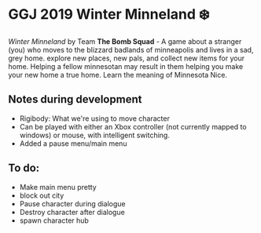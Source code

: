# GGJ 2019 Winter Minneland ❄️ 

_Winter Minneland_ by Team **The Bomb Squad** - 
A game about a stranger (you) who moves to the blizzard badlands of minneapolis and lives in a sad, grey home. explore new places, new pals, and collect new items for your home. Helping a fellow minnesotan may result in them helping you make your new home a true home. Learn the meaning of Minnesota Nice.



## Notes during development

- Rigibody: What we're using to move character
- Can be played with either an Xbox controller (not currently mapped to windows) or mouse, with intelligent switching.
- Added a pause menu/main menu

## To do:

- Make main menu pretty
- block out city
- Pause character during dialogue
- Destroy character after dialogue
- spawn character hub